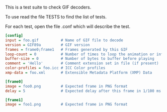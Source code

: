 This is a test suite to check GIF decoders.

To use read the file TESTS to find the list of tests.

For each test, open the file <name>.conf which will describe the test.

```ini
[config]
input = foo.gif          # Name of GIF file to decode
version = GIF89a         # GIF version
frames = frame0;frame1   # Frames generated by this GIF
loop-count = 0           # Number of times to loop the animation or infinite to loop forever
buffer-size = 0          # Number of bytes to buffer before playing
comment = 'Hello'        # Comment extension set in file (if present)
color-profiles = foo.icc # ICC Color profiles
xmp-data = foo.xml       # Extensible Metadata Platform (XMP) Data

[frame0]
image = foo0.png         # Expected frame in PNG format
delay = 5                # Expected delay after this frame in 1/100 ms

[frame1]
image = foo1.png         # Expected frame in PNG format
```
